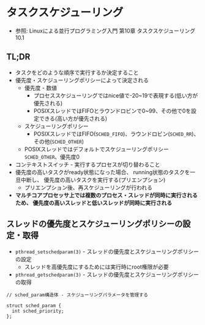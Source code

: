 # タスクスケジューリング
- 参照: Linuxによる並行プログラミング入門 第10章 タスクスケジューリング 10.1

## TL;DR
- タスクをどのような順序で実行するか決定すること
- 優先度・スケジューリングポリシーによって決定される
  - 優先度 - 数値
    - プロセススケジューリングではnice値で-20~19で表現する(低い方が優先される)
    - POSIXスレッドではFIFOとラウンドロビンで0~99、その他で0を設定できる(高い方が優先される)
  - スケジューリングポリシー
    - POSIXスレッドではFIFO(`SCHED_FIFO`)、ラウンドロビン(`SCHED_RR`)、その他(`SCHED_OTHER`)
  - POSIXスレッドではデフォルトでスケジューリングポリシー`SCHED_OTHER`、優先度0
- コンテキストスイッチ - 実行するプロセスが切り替わること
- 優先度の高いタスクがready状態になった場合、
  running状態のタスクを一旦中断し、
  優先度の高いタスクを実行する(プリエンプション)
  - プリエンプション後、再スケジューリングが行われる
- **マルチコアプロセッサ上では複数のプロセス・スレッドが同時に実行されるため、
  優先度の高いスレッドと低いスレッドが同時に実行される**

## スレッドの優先度とスケジューリングポリシーの設定・取得
- `pthread_setschedparam(3)` - スレッドの優先度とスケジューリングポリシーの設定
  - スレッドを高優先度にするためには実行時にroot権限が必要
- `pthread_getschedparam(3)` - スレッドの優先度とスケジューリングポリシーの取得
```
// sched_param構造体 - スケジューリングパラメータを管理する

struct sched_param {
  int sched_priority;
};
```
